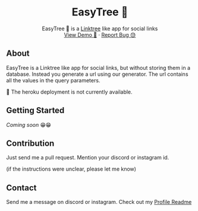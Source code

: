 <p align="center">
  <h1 align="center">EasyTree 🌴</h1>

  <p align="center">
    EasyTree 🌴 is a <a href="https://linktr.ee/">Linktree</a> like app for social links
    <br />
    <a href="https://easytree.herokuapp.com">View Demo 🚧</a>
    ·
    <a href="https://github.com/captainAyan/easytree/issues">Report Bug 😓</a>
  </p>
</p>

## About

EasyTree is a Linktree like app for social links, but without storing them in a database. Instead
you generate a url using our generator. The url contains all the values in the query parameters.

🚧 The heroku deployment is not currently available.

## Getting Started
_Coming soon_ 😁😁

## Contribution
Just send me a pull request. Mention your discord or instagram id.

(if the instructions were unclear, please let me know)


## Contact
Send me a message on discord or instagram. Check out my [Profile Readme](https://github.com/captainAyan)
